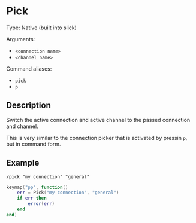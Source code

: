 # Pick

Type: Native (built into slick)

Arguments:
- `<connection name>`
- `<channel name>`

Command aliases:
- `pick`
- `p`

## Description
Switch the active connection and active channel to the passed connection and channel.

This is very similar to the connection picker that is activated by pressin `p`, but in command form.

## Example

`/pick "my connection" "general"`

```lua
keymap("pp", function()
	err = Pick("my connection", "general")
	if err then
		error(err)
	end
end)
```
